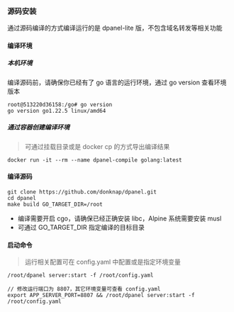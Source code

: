 ### 源码安装

通过源码编译的方式编译运行的是 dpanel-lite 版，不包含域名转发等相关功能

#### 编译环境

##### 本机环境

编译源码前，请确保你已经有了 go 语言的运行环境，通过 go version 查看环境版本

```
root@513220d36158:/go# go version
go version go1.22.5 linux/amd64
```

##### 通过容器创建编译环境

> 可通过挂载目录或是 docker cp 的方式导出编译结果

```
docker run -it --rm --name dpanel-compile golang:latest
```

#### 编译源码

```
git clone https://github.com/donknap/dpanel.git
cd dpanel
make build GO_TARGET_DIR=/root
```

- 编译需要开启 cgo，请确保已经正确安装 libc，Alpine 系统需要安装 musl
- 可通过 GO_TARGET_DIR 指定编译的目标目录


#### 启动命令

> 运行相关配置可在 config.yaml 中配置或是指定环境变量

```
/root/dpanel server:start -f /root/config.yaml
```

```
// 修改运行端口为 8807，其它环境变量可查看 config.yaml 
export APP_SERVER_PORT=8807 && /root/dpanel server:start -f /root/config.yaml
```
